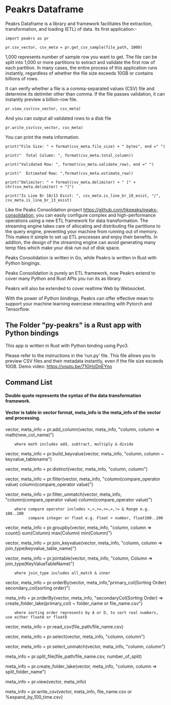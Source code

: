 # Peakrs Dataframe
Peakrs Dataframe is a library and framework facilitates the extraction, transformation, and loading (ETL) of data. Its first application:-

``import peakrs as pr``
  
``pr.csv_vector, csv_meta = pr.get_csv_sample(file_path, 1000)``

1,000 represents number of sample row you want to get. The file can be split into 1,000 or more partitions to extract and validate the first row of each partition. In many cases, the entire process of this application runs instantly, regardless of whether the file size exceeds 10GB or contains billions of rows.

It can verify whether a file is a comma-separated values (CSV) file and determine its delimiter other than comma. If the file passes validation, it can instantly preview a billion-row file. 
 
``pr.view_csv(csv_vector, csv_meta)``

And you can output all validated rows to a disk file

``pr.write_csv(csv_vector, csv_meta)``

You can print the meta information.

``print("File Size: " + format(csv_meta.file_size) + " bytes", end =" ")``

``print("  Total Column: ", format(csv_meta.total_column))``

``print("Validated Row: ", format(csv_meta.validate_row), end =" ")``

``print("  Estimated Row: ",format(csv_meta.estimate_row))``

``print("Delimiter: " + format(csv_meta.delimiter) + " [" + chr(csv_meta.delimiter) + "]")``

``print("Is Line Br 10/13 Exist: ", csv_meta.is_line_br_10_exist, "/", csv_meta.is_line_br_13_exist)``

Like the Peaks Consolidation project https://github.com/hkpeaks/peaks-consolidation, you can easily configure complex and high-performance operations using a new ETL framework for data transformation. The streaming engine takes care of allocating and distributing file partitions to the query engine, preventing your machine from running out of memory. This makes it simple to set up ETL processes and enjoy their benefits. In addtion, the design of the streaming engine can avoid generating many temp files which make your disk run out of disk space.

Peaks Consolidation is written in Go, while Peakrs is written in Rust with Python bingings.

Peaks Consolidation is purely an ETL framework, now Peakrs extend to cover many Python and Rust APIs you run its as library.

Peakrs will also be extended to cover realtime Web by Websocket.

With the power of Python bindings, Peakrs can offer effective mean to support your machine learning exerciese interacting with Pytorch and Tensorflow.

## The Folder "py-peakrs" is a Rust app with Python bindings

This app is written in Rust with Python binding using Pyo3. 

Please refer to the instructions in the ‘run.py’ file. This file allows you to preview CSV files and their metadata instantly, even if the file size exceeds 10GB. Demo video: https://youtu.be/71GHzDnEYno

## Command List

   #### Double quote represents the syntax of the data transformation framework.
   #### Vector is table in vector format, meta_info is the meta_info of the vector and processing.

   vector, meta_info = pr.add_column(vector, meta_info, "column, column => math(new_col_name)") 
   
        where math includes add, subtract, multiply & divide
    
   vector, meta_info = pr.build_keyvalue(vector, meta_info, "column, column ~ keyvalue_tablename")
   
   vector, meta_info = pr.distinct(vector, meta_info, "column, column")
 
   vector, meta_info = pr.filter(vector, meta_info, "column(compare_operator value) column(compare_operator value)")
 
   vector, meta_info = pr.filter_unmatch(vector, meta_info, "column(compare_operator value) column(compare_operator value)")

        where compare operator includes >,<,>=,<=,=,!= & Range e.g. 100..200
              compare integer or float e.g. Float > number, float100..200
   
   vector, meta_info = pr.groupby(vector, meta_info, "column, column => count() sum(Column) max(Column) min(Column)")
   
   vector, meta_info = pr.join_keyvalue(vector, meta_info, "column, column => join_type(keyvalue_table_name)")
   
   vector, meta_info = pr.jointable(vector, meta_info, "column, Column => join_type(KeyValueTableName)")

        where join_type includes all_match & inner
   
   vector, meta_info = pr.orderBy(vector, meta_info,"primary_col(Sorting Order) secondary_col(sorting order)")       
  
   meta_info = pr.orderBy{vector, meta_info, "secondaryCol(Sorting Order) => create_folder_lake(primary_col) ~ folder_name or file_name.csv"}

        where sorting order represents by A or D, to sort real numbers, use either floatA or floatD
 
   vector, meta_info = pr.read_csv(file_path/file_name.csv)
   
   vector, meta_info = pr.select(vector, meta_info, "column, column")
   
   vector, meta_info = pr.select_unmatch(vector, meta_info, "column, column")  
   
   meta_info = pr.split_file{file_path/file_name.csv, number_of_split)
   
   meta_info = pr.create_folder_lake(vector, meta_info, "column, column => split_folder_name")
   
   meta_info = pr.view(vector, meta_info)

   meta_info = pr.write_csv(vector, meta_info, file_name.csv or %expand_by_100_time.csv} 


